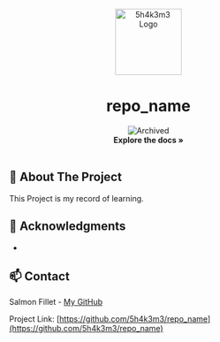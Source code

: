 <!-- replace: repo_name -->

<!-- PROJECT TITLE -->
<br />
<div align="center">
  <img src="https://github.com/5h4k3m3.png" alt="5h4k3m3 Logo" width="120" height="120">
  <h1 align="center">repo_name</h1>
  <img src="https://img.shields.io/badge/Archived-red?style=for-the-badge" alt="Archived">
  <a href="https://github.com/5h4k3m3/repo_name" style="text-decoration:none">
    <div><strong>Explore the docs »</strong></div>
  </a>
</div>

<br />

<!-- ABOUT THE PROJECT -->
## 🌟 About The Project

This Project is my record of learning.

<!-- ACKNOWLEDGMENTS -->
## 📌 Acknowledgments

* []()

<!-- CONTACT -->
## 📫 Contact

Salmon Fillet - [My GitHub](https://github.com/5h4k3m3)

Project Link: [https://github.com/5h4k3m3/repo_name](https://github.com/5h4k3m3/repo_name)
